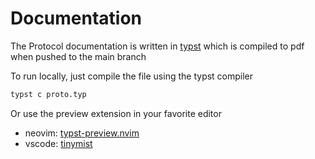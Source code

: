 # Documentation

The Protocol documentation is written in [typst](https://github.com/typst/typst) which is
compiled to pdf when pushed to the main branch

To run locally, just compile the file using the typst compiler

```bash
typst c proto.typ
```

Or use the preview extension in your favorite editor

- neovim: [typst-preview.nvim](https://github.com/niuiic/typst-preview.nvim)
- vscode: [tinymist](https://marketplace.visualstudio.com/items?itemName=myriad-dreamin.tinymist)

